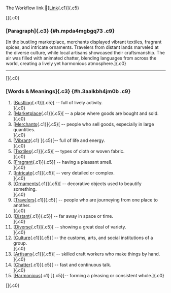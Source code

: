 The Workflow link
👏[[Link](https://www.google.com/url?q=http://www.google.com&sa=D&source=editors&ust=1759146402208940&usg=AOvVaw3e_Q8pH_Eptvh62xK8CRUN){.c1}]{.c5}

[]{.c0}

### [Paragraph]{.c3} {#h.mpda4mgbgq73 .c9}

[In the bustling marketplace, merchants displayed vibrant textiles,
fragrant spices, and intricate ornaments. Travelers from distant lands
marveled at the diverse culture, while local artisans showcased their
craftsmanship. The air was filled with animated chatter, blending
languages from across the world, creating a lively yet harmonious
atmosphere.]{.c0}

------------------------------------------------------------------------

[]{.c0}

### [Words & Meanings]{.c3} {#h.3aalkbh4jm0b .c9}

1.  [[Bustling](https://www.google.com/url?q=http://www.google.com&sa=D&source=editors&ust=1759146402210872&usg=AOvVaw3rjzag7V9zTftZXYjBv1Ny){.c1}]{.c5}[ --
    full of lively activity.\
    ]{.c0}
2.  [[Marketplace](https://www.google.com/url?q=http://www.google.com&sa=D&source=editors&ust=1759146402211596&usg=AOvVaw01Fjxt4IvDzKBKj9hPMgJd){.c1}]{.c5}[ --
    a place where goods are bought and sold.\
    ]{.c0}
3.  [[Merchants](https://www.google.com/url?q=http://www.google.com&sa=D&source=editors&ust=1759146402212166&usg=AOvVaw0rS_5ArHx564XxB8xsKQmz){.c1}]{.c5}[ --
    people who sell goods, especially in large quantities.\
    ]{.c0}
4.  [[Vibrant](https://www.google.com/url?q=http://www.google.com&sa=D&source=editors&ust=1759146402212675&usg=AOvVaw1CajH-z-_CzrrVZvIJGa9Q){.c1}
    ]{.c5}[-- full of life and energy.\
    ]{.c0}
5.  [[Textiles](https://www.google.com/url?q=http://www.google.com&sa=D&source=editors&ust=1759146402213085&usg=AOvVaw2N_sS7u84IS3pDnLYMz5aE){.c1}]{.c5}[ --
    types of cloth or woven fabric.\
    ]{.c0}
6.  [[Fragrant](https://www.google.com/url?q=http://www.google.com&sa=D&source=editors&ust=1759146402213539&usg=AOvVaw2W4WahCZ-GPMuUA09A7mnI){.c1}]{.c5}[ --
    having a pleasant smell.\
    ]{.c0}
7.  [[Intricate](https://www.google.com/url?q=http://www.google.com&sa=D&source=editors&ust=1759146402213962&usg=AOvVaw1ucVefLnxziHa3EFHfTqrt){.c1}]{.c5}[ --
    very detailed or complex.\
    ]{.c0}
8.  [[Ornaments](https://www.google.com/url?q=http://www.google.com&sa=D&source=editors&ust=1759146402214387&usg=AOvVaw1Lc3ehP0d_6-SrTxgVRvVV){.c1}]{.c5}[ --
    decorative objects used to beautify something.\
    ]{.c0}
9.  [[Travelers](https://www.google.com/url?q=http://www.google.com&sa=D&source=editors&ust=1759146402214959&usg=AOvVaw2Opwd5geCBA0t9Okq8l-_h){.c1}]{.c5}[ --
    people who are journeying from one place to another.\
    ]{.c0}
10. [[Distant](https://www.google.com/url?q=http://www.google.com&sa=D&source=editors&ust=1759146402215468&usg=AOvVaw2RD5LIdedcQ_cwTbt7tbVZ){.c1}]{.c5}[ --
    far away in space or time.\
    ]{.c0}
11. [[Diverse](https://www.google.com/url?q=http://www.google.com&sa=D&source=editors&ust=1759146402215887&usg=AOvVaw04A2JaNQtRMBAVl6JnsUod){.c1}]{.c5}[ --
    showing a great deal of variety.\
    ]{.c0}
12. [[Culture](https://www.google.com/url?q=http://www.google.com&sa=D&source=editors&ust=1759146402216292&usg=AOvVaw3K4fqSj42txjNKPp2ZczNO){.c1}]{.c5}[ --
    the customs, arts, and social institutions of a group.\
    ]{.c0}
13. [[Artisans](https://www.google.com/url?q=http://www.google.com&sa=D&source=editors&ust=1759146402216774&usg=AOvVaw2iQrNZCznqRwbV0PY0a1wW){.c1}]{.c5}[ --
    skilled craft workers who make things by hand.\
    ]{.c0}
14. [[Chatter](https://www.google.com/url?q=http://www.google.com&sa=D&source=editors&ust=1759146402217294&usg=AOvVaw3K4nnEm1reFB_nbyyCfnw2){.c1}]{.c5}[ --
    fast and continuous talk.\
    ]{.c0}
15. [[Harmonious](https://www.google.com/url?q=http://www.google.com&sa=D&source=editors&ust=1759146402217661&usg=AOvVaw2iyheBFGN4Fis5lSjd3BcX){.c1}
    ]{.c5}[-- forming a pleasing or consistent whole.]{.c0}

[]{.c0}
